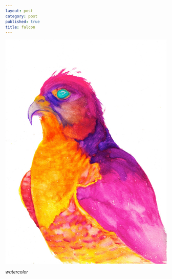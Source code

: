 ```yaml
---
layout: post
category: post
published: true
title: falcon
---
```

![falcon](/media/falcon-1200w.jpeg)
<!--more-->
<span class='date fr'>*watercolor*</span><br>  
  
  
  